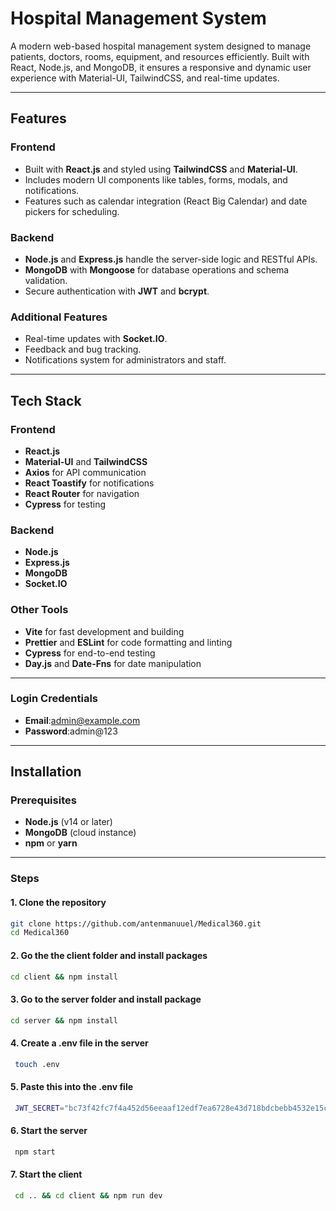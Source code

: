 # Hospital Management System

A modern web-based hospital management system designed to manage patients, doctors, rooms, equipment, and resources efficiently. Built with React, Node.js, and MongoDB, it ensures a responsive and dynamic user experience with Material-UI, TailwindCSS, and real-time updates.

---

## Features

### Frontend
- Built with **React.js** and styled using **TailwindCSS** and **Material-UI**.
- Includes modern UI components like tables, forms, modals, and notifications.
- Features such as calendar integration (React Big Calendar) and date pickers for scheduling.

### Backend
- **Node.js** and **Express.js** handle the server-side logic and RESTful APIs.
- **MongoDB** with **Mongoose** for database operations and schema validation.
- Secure authentication with **JWT** and **bcrypt**.

### Additional Features
- Real-time updates with **Socket.IO**.
- Feedback and bug tracking.
- Notifications system for administrators and staff.

---

## Tech Stack

### Frontend
- **React.js**
- **Material-UI** and **TailwindCSS**
- **Axios** for API communication
- **React Toastify** for notifications
- **React Router** for navigation
- **Cypress** for testing

### Backend
- **Node.js**
- **Express.js**
- **MongoDB**
- **Socket.IO**

### Other Tools
- **Vite** for fast development and building
- **Prettier** and **ESLint** for code formatting and linting
- **Cypress** for end-to-end testing
- **Day.js** and **Date-Fns** for date manipulation

---

### Login Credentials
- **Email**:admin@example.com
- **Password**:admin@123


---

## Installation

### Prerequisites
- **Node.js** (v14 or later)
- **MongoDB** (cloud instance)
- **npm** or **yarn**

---

### Steps

#### 1. **Clone the repository**
   ```bash
   git clone https://github.com/antenmanuuel/Medical360.git
   cd Medical360
   ```
#### 2. **Go the the client folder and install packages**
   ```bash
   cd client && npm install
   ```
#### 3. **Go to the server folder and install package**
   ```bash
   cd server && npm install
   ```
#### 4. **Create a .env file in the server**
   ```bash
    touch .env
   ```
#### 5. **Paste this into the .env file**
   ```bash
    JWT_SECRET="bc73f42fc7f4a452d56eeaaf12edf7ea6728e43d718bdcbebb4532e15c0eb76d"
   ```

#### 6. **Start the server**
   ```bash
    npm start
   ```

#### 7. **Start the client**
   ```bash
    cd .. && cd client && npm run dev
   ```


